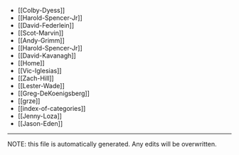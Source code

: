 * [[Colby-Dyess]]
* [[Harold-Spencer-Jr]]
* [[David-Federlein]]
* [[Scot-Marvin]]
* [[Andy-Grimm]]
* [[Harold-Spencer-Jr]]
* [[David-Kavanagh]]
* [[Home]]
* [[Vic-Iglesias]]
* [[Zach-Hill]]
* [[Lester-Wade]]
* [[Greg-DeKoenigsberg]]
* [[grze]]
* [[index-of-categories]]
* [[Jenny-Loza]]
* [[Jason-Eden]]


*****
NOTE: this file is automatically generated. Any edits will be overwritten.
